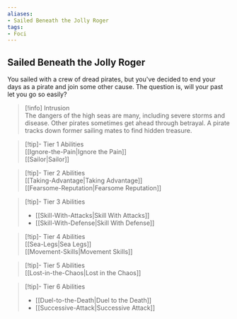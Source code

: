```yaml
---
aliases:
- Sailed Beneath the Jolly Roger
tags:
- Foci
---
```


  
## Sailed Beneath the Jolly Roger  
You sailed with a crew of dread pirates, but you've decided to end your days as a pirate and join some other cause. The question is, will your past let you go so easily?  
 >[!info] Intrusion  
>The dangers of the high seas are many, including severe storms and disease. Other pirates sometimes get ahead through betrayal. A pirate tracks down former sailing mates to find hidden treasure.   

>[!tip]- Tier 1 Abilities  
>[[Ignore-the-Pain|Ignore the Pain]]  
>[[Sailor|Sailor]]  

>[!tip]- Tier 2 Abilities  
>[[Taking-Advantage|Taking Advantage]]  
>[[Fearsome-Reputation|Fearsome Reputation]]  

>[!tip]- Tier 3 Abilities  
>- [[Skill-With-Attacks|Skill With Attacks]]  
>- [[Skill-With-Defense|Skill With Defense]]  

>[!tip]- Tier 4 Abilities  
>[[Sea-Legs|Sea Legs]]  
>[[Movement-Skills|Movement Skills]]  

>[!tip]- Tier 5 Abilities  
>[[Lost-in-the-Chaos|Lost in the Chaos]]  

>[!tip]- Tier 6 Abilities  
>- [[Duel-to-the-Death|Duel to the Death]]  
>- [[Successive-Attack|Successive Attack]]